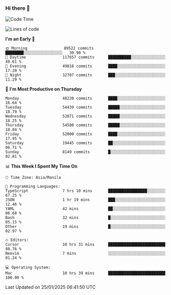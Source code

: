 ### Hi there 👋

<!--START_SECTION:waka-->
![Code Time](http://img.shields.io/badge/Code%20Time-5%2C795%20hrs%2029%20mins-blue)

![Lines of code](https://img.shields.io/badge/From%20Hello%20World%20I%27ve%20Written-115.2%20million%20lines%20of%20code-blue)

**I'm an Early 🐤** 

```text
🌞 Morning                89522 commits       ████████░░░░░░░░░░░░░░░░░   30.90 % 
🌆 Daytime                117657 commits      ██████████░░░░░░░░░░░░░░░   40.61 % 
🌃 Evening                49818 commits       ████░░░░░░░░░░░░░░░░░░░░░   17.20 % 
🌙 Night                  32707 commits       ███░░░░░░░░░░░░░░░░░░░░░░   11.29 % 
```
📅 **I'm Most Productive on Thursday** 

```text
Monday                   48220 commits       ████░░░░░░░░░░░░░░░░░░░░░   16.64 % 
Tuesday                  54439 commits       █████░░░░░░░░░░░░░░░░░░░░   18.79 % 
Wednesday                52871 commits       █████░░░░░░░░░░░░░░░░░░░░   18.25 % 
Thursday                 54580 commits       █████░░░░░░░░░░░░░░░░░░░░   18.84 % 
Friday                   52000 commits       ████░░░░░░░░░░░░░░░░░░░░░   17.95 % 
Saturday                 19445 commits       ██░░░░░░░░░░░░░░░░░░░░░░░   06.71 % 
Sunday                   8149 commits        █░░░░░░░░░░░░░░░░░░░░░░░░   02.81 % 
```


📊 **This Week I Spent My Time On** 

```text
🕑︎ Time Zone: Asia/Manila

💬 Programming Languages: 
TypeScript               7 hrs 10 mins       █████████████████░░░░░░░░   67.25 % 
JSON                     1 hr 19 mins        ███░░░░░░░░░░░░░░░░░░░░░░   12.46 % 
YAML                     42 mins             ██░░░░░░░░░░░░░░░░░░░░░░░   06.68 % 
Bash                     32 mins             █░░░░░░░░░░░░░░░░░░░░░░░░   05.15 % 
Other                    19 mins             █░░░░░░░░░░░░░░░░░░░░░░░░   02.97 % 

🔥 Editors: 
Cursor                   10 hrs 31 mins      █████████████████████████   98.76 % 
Neovim                   7 mins              ░░░░░░░░░░░░░░░░░░░░░░░░░   01.24 % 

💻 Operating System: 
Mac                      10 hrs 39 mins      █████████████████████████   100.00 % 
```


 Last Updated on 25/01/2025 06:41:50 UTC
<!--END_SECTION:waka-->


<!--
**rad182/rad182** is a ✨ _special_ ✨ repository because its `README.md` (this file) appears on your GitHub profile.

Here are some ideas to get you started:

- 🔭 I’m currently working on ...
- 🌱 I’m currently learning ...
- 👯 I’m looking to collaborate on ...
- 🤔 I’m looking for help with ...
- 💬 Ask me about ...
- 📫 How to reach me: ...
- 😄 Pronouns: ...
- ⚡ Fun fact: ...
-->
